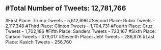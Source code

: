 #Total Number of Tweets: 12,781,766 
---
#First Place: Trump Tweets - 5,612,696
#Second Place: Rubio Tweets - 2,117,348
#Third Place: Clinton Tweets - 1,704,731
#Fourth Place: Cruz Tweets - 1,702,186
#Fifth Place: Sanders Tweets - 723,167
#Sixth Place: Carson Tweets - 379,017
#Seventh Place: Jeb! Tweets - 286,876
#Last Place: Kasich Tweets - 256,760
